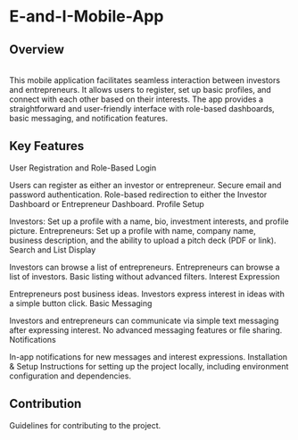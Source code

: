 # E-and-I-Mobile-App
<h2>Overview</h2>
<br>
This mobile application facilitates seamless interaction between investors and entrepreneurs. It allows users to register, set up basic profiles, and connect with each other based on their interests. The app provides a straightforward and user-friendly interface with role-based dashboards, basic messaging, and notification features.

<h2>Key Features</h2>
User Registration and Role-Based Login

Users can register as either an investor or entrepreneur.
Secure email and password authentication.
Role-based redirection to either the Investor Dashboard or Entrepreneur Dashboard.
Profile Setup

Investors: Set up a profile with a name, bio, investment interests, and profile picture.
Entrepreneurs: Set up a profile with name, company name, business description, and the ability to upload a pitch deck (PDF or link).
Search and List Display

Investors can browse a list of entrepreneurs.
Entrepreneurs can browse a list of investors.
Basic listing without advanced filters.
Interest Expression

Entrepreneurs post business ideas.
Investors express interest in ideas with a simple button click.
Basic Messaging

Investors and entrepreneurs can communicate via simple text messaging after expressing interest.
No advanced messaging features or file sharing.
Notifications

In-app notifications for new messages and interest expressions.
Installation & Setup
Instructions for setting up the project locally, including environment configuration and dependencies.

<h2>Contribution</h2>
Guidelines for contributing to the project.
